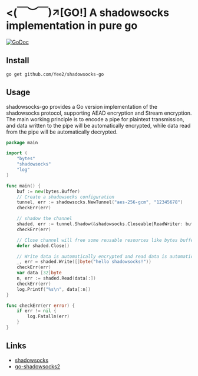 # <(￣︶￣)↗[GO!] A shadowsocks implementation in pure go

[![GoDoc](https://godoc.org/github.com/Yee2/shadowsocks-go?status.svg)](https://pkg.go.dev/github.com/Yee2/shadowsocks-go)

## Install

```shell
go get github.com/Yee2/shadowsocks-go
```

## Usage

shadowsocks-go provides a Go version implementation of the shadowsocks protocol, supporting AEAD encryption and Stream
encryption. The main working principle is to encode a pipe for plaintext transmission, and data written to the pipe will
be automatically encrypted, while data read from the pipe will be automatically decrypted.

```go
package main

import (
	"bytes"
	"shadowsocks"
	"log"
)

func main() {
	buf := new(bytes.Buffer)
	// Create a shadowsocks configuration
	tunnel, err := shadowsocks.NewTunnel("aes-256-gcm", "12345678")
	checkErr(err)

	// shadow the channel
	shaded, err := tunnel.Shadow(&shadowsocks.Closeable{ReadWriter: buf})
	checkErr(err)

	// Close channel will free some reusable resources like bytes buffer etc
	defer shaded.Close()

	// Write data is automatically encrypted and read data is automatically decrypted
	_, err = shaded.Write([]byte("hello shadowsocks!"))
	checkErr(err)
	var data [32]byte
	n, err := shaded.Read(data[:])
	checkErr(err)
	log.Printf("%s\n", data[:n])
}

func checkErr(err error) {
	if err != nil {
		log.Fatalln(err)
	}
}

```

## Links

- [shadowsocks](https://shadowsocks.org/)
- [go-shadowsocks2](https://github.com/shadowsocks/go-shadowsocks2)